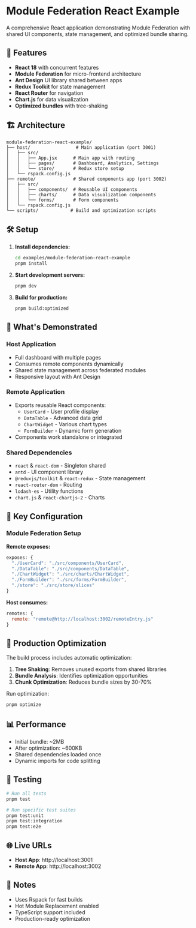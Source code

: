 # Module Federation React Example

A comprehensive React application demonstrating Module Federation with shared UI components, state management, and optimized bundle sharing.

## 🚀 Features

- **React 18** with concurrent features
- **Module Federation** for micro-frontend architecture
- **Ant Design** UI library shared between apps
- **Redux Toolkit** for state management
- **React Router** for navigation
- **Chart.js** for data visualization
- **Optimized bundles** with tree-shaking

## 🏗️ Architecture

```
module-federation-react-example/
├── host/                 # Main application (port 3001)
│   ├── src/
│   │   ├── App.jsx      # Main app with routing
│   │   ├── pages/       # Dashboard, Analytics, Settings
│   │   └── store/       # Redux store setup
│   └── rspack.config.js
├── remote/              # Shared components app (port 3002)
│   ├── src/
│   │   ├── components/  # Reusable UI components
│   │   ├── charts/      # Data visualization components
│   │   └── forms/       # Form components
│   └── rspack.config.js
└── scripts/            # Build and optimization scripts
```

## 🛠️ Setup

1. **Install dependencies:**
   ```bash
   cd examples/module-federation-react-example
   pnpm install
   ```

2. **Start development servers:**
   ```bash
   pnpm dev
   ```

3. **Build for production:**
   ```bash
   pnpm build:optimized
   ```

## 🎯 What's Demonstrated

### Host Application
- Full dashboard with multiple pages
- Consumes remote components dynamically
- Shared state management across federated modules
- Responsive layout with Ant Design

### Remote Application
- Exports reusable React components:
  - `UserCard` - User profile display
  - `DataTable` - Advanced data grid
  - `ChartWidget` - Various chart types
  - `FormBuilder` - Dynamic form generation
- Components work standalone or integrated

### Shared Dependencies
- `react` & `react-dom` - Singleton shared
- `antd` - UI component library
- `@reduxjs/toolkit` & `react-redux` - State management
- `react-router-dom` - Routing
- `lodash-es` - Utility functions
- `chart.js` & `react-chartjs-2` - Charts

## 🔧 Key Configuration

### Module Federation Setup

**Remote exposes:**
```javascript
exposes: {
  "./UserCard": "./src/components/UserCard",
  "./DataTable": "./src/components/DataTable",
  "./ChartWidget": "./src/charts/ChartWidget",
  "./FormBuilder": "./src/forms/FormBuilder",
  "./store": "./src/store/slices"
}
```

**Host consumes:**
```javascript
remotes: {
  remote: "remote@http://localhost:3002/remoteEntry.js"
}
```

## 🚀 Production Optimization

The build process includes automatic optimization:

1. **Tree Shaking**: Removes unused exports from shared libraries
2. **Bundle Analysis**: Identifies optimization opportunities
3. **Chunk Optimization**: Reduces bundle sizes by 30-70%

Run optimization:
```bash
pnpm optimize
```

## 📊 Performance

- Initial bundle: ~2MB
- After optimization: ~600KB
- Shared dependencies loaded once
- Dynamic imports for code splitting

## 🧪 Testing

```bash
# Run all tests
pnpm test

# Run specific test suites
pnpm test:unit
pnpm test:integration
pnpm test:e2e
```

## 🌐 Live URLs

- **Host App**: http://localhost:3001
- **Remote App**: http://localhost:3002

## 📝 Notes

- Uses Rspack for fast builds
- Hot Module Replacement enabled
- TypeScript support included
- Production-ready optimization